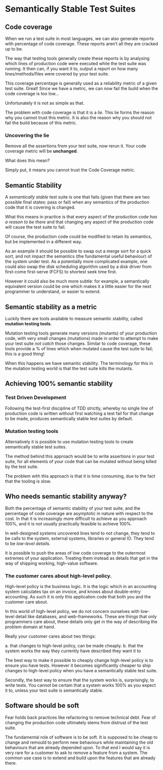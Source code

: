 # Semantically Stable Test Suites

## Code coverage

When we run a test suite in most languages, we can also generate reports with percentage of code coverage. These reports aren’t all they are cracked up to be.

The way that testing tools generally create these reports is by analysing which lines of production code were executed while the test suite was running. It then can, if you want it to, output a report on how many lines/methods/files were covered by your test suite. 

This coverage percentage is generally used as a reliability metric of a given test suite. Great! Since we have a metric, we can now fail the build when the code coverage is too low… 

Unfortunately it is not as simple as that. 

The problem with code coverage is that it is a *lie*. This lie forms the reason why you cannot trust this metric. It is also the reason why you should not fail the build because of this metric.

### Uncovering the lie

Remove all the assertions from your test suite, now rerun it. Your code coverage metric will be **unchanged**.

What does this mean?

Simply put, it means you cannot trust the Code Coverage metric.

##  Semantic Stability

A *semantically stable* test suite is one that fails (given that there are two possible final states: pass or fail) when any semantics of the production code that it is covering is changed.

What this means in practice is that every aspect of the production code *has a reason to be there* and that changing any aspect of the production code will cause the test suite to fail.

Of course, the production code could be modified to retain its semantics, but be implemented in a different way.

As an example it should be possible to swap out a merge sort for a quick sort, and not impact the semantics (the fundamental useful behaviour) of the system under test. As a potentially more complicated example, one could also swap the disk scheduling algorithm used by a disk driver from first-come first-serve (FCFS) to shortest seek time first.

However it could also be much more subtle: for example, a semantically equivalent version could be one which makes it a little easier for the next programmer to understand, or easier to extend. 

## Semantic stability as a metric

Luckily there are tools available to measure semantic stability, called **mutation testing tools**.

Mutation testing tools generate many versions (mutants) of your production code, with very small changes (mutations) made in order to attempt to make your test suite *not catch* those changes. Similar to code coverage, these tools provide a % of lines which when mutated cause the test suite to fail; this is a good thing! 

When this happens we have semantic stability. The terminology for this in the mutation testing world is that the test suite kills the mutants.

## Achieving 100% semantic stability

### Test Driven Development

Following the test-first discipline of TDD strictly, whereby no single line of production code is written without first watching a test fail for that change to be made, produces semantically stable test suites by default.

### Mutation testing tools

Alternatively it is possible to use mutation testing tools to create semantically stable test suites. 

The method behind this approach would be to write assertions in your test suite, for all elements of your code that can be mutated without being killed by the test suite.

The problem with this approach is that it is time consuming, due to the fact that the tooling is slow. 

## Who needs semantic stability anyway?

Both the percentage of semantic stability of your test suite, and the percentage of code coverage are asymptotic in nature with respect to the cost. In that it is increasingly more difficult to achieve as you approach 100%, and it is not usually practically feasible to achieve 100%. 

In well-designed systems uncovered lines tend to not change, they tend to be calls to the system, external systems, libraries or general IO. They tend to be *low-level details*.

It is possible to push the areas of low code coverage to the outermost extremes of your application. Treating them instead as details that get in the way of shipping working, high-value software.   

### The customer cares about high-level policy.

High-level policy is the business logic. It is the logic which in an accounting system calculates tax on an invoice, and knows about double-entry accounting. As such it is only this application code that both you and the customer care about. 

In this world of high-level policy, we do not concern ourselves with low-level detail like databases, and web-frameworks. These are things that only programmers care about, these details only get in the way of describing the problem domain at hand.

Really your customer cares about two things: 

a. that changes to high-level policy, can be made cheaply.
b. that the system works the way they currently have described they want it to

The best way to make it possible to cheaply change high-level policy is to ensure you have tests. However it becomes significantly cheaper to ship changes to high-level policy when you have a semantically stable test suite.

Secondly, the best way to ensure that the system works is, surprisingly, to write tests. You cannot be certain that a system works 100% as you expect it to, unless your test suite is semantically stable. 

## Software should be soft

Fear holds back practices like refactoring to remove technical debt. Fear of changing the production code ultimately stems from distrust of the test suite. 

The fundamental role of software is to be soft. It is supposed to be cheap to change and remould to perform new behaviours while maintaining the old behaviours that are already depended upon. To that end I would say it is very rare for a customer to ask to remove a feature from a system. The common use case is to extend and build upon the features that are already there.
